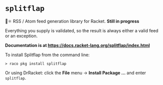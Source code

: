# `splitflap`

🔖⚛️ RSS / Atom feed generation library for Racket. **Still in progress**

Everything you supply is validated, so the result is always either a valid feed or an exception.

**Documentation is at <https://docs.racket-lang.org/splitflap/index.html>**

To install Splitflap from the command line:

    > raco pkg install splitflap

Or using DrRacket: click the **File** menu → **Install Package …** and enter `splitflap`.
